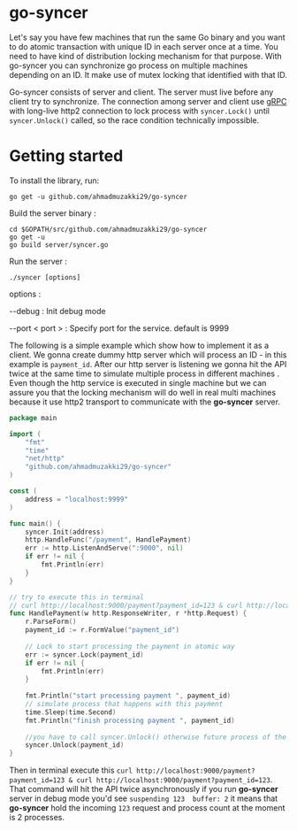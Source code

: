 # go-syncer
Let's say you have few machines that run the same Go binary and you want to do atomic transaction with unique ID in each server once at a time. You need to have kind of distribution locking mechanism for that purpose. With go-syncer you can synchronize go process on multiple machines depending on an ID. It make  use of mutex locking that identified with that ID. 

Go-syncer consists of server and client. The server must live before any client try to synchronize. The connection among server and client use [gRPC](http://www.grpc.io/) with long-live http2 connection to lock process with `syncer.Lock()` until `syncer.Unlock()` called, so the race condition technically impossible.

# Getting started
To install the library, run:

`go get -u github.com/ahmadmuzakki29/go-syncer`

Build the server binary :
```
cd $GOPATH/src/github.com/ahmadmuzakki29/go-syncer
go get -u
go build server/syncer.go
```

Run the server :

`./syncer [options]`

options :
 
--debug : Init debug mode

--port < port > : Specify port for the service. default is 9999



The following is a simple example which show how to implement it as a client. We gonna create dummy http server which will process an ID - in this example is `payment_id`. After our http server is listening we gonna hit the API twice at the same time to simulate multiple process in different machines . 
Even though the http service is executed in single machine but we can assure you that the locking mechanism will do well in real multi machines because it use http2 transport to communicate with the **go-syncer** server.
```go
package main

import (
	"fmt"
	"time"
	"net/http"
	"github.com/ahmadmuzakki29/go-syncer"
)

const (
	address = "localhost:9999"
)

func main() {
	syncer.Init(address)
	http.HandleFunc("/payment", HandlePayment)
	err := http.ListenAndServe(":9000", nil)
	if err != nil {
		fmt.Println(err)
	}
}

// try to execute this in terminal
// curl http://localhost:9000/payment?payment_id=123 & curl http://localhost:9000/payment?payment_id=123
func HandlePayment(w http.ResponseWriter, r *http.Request) {
	r.ParseForm()
	payment_id := r.FormValue("payment_id")
	
	// Lock to start processing the payment in atomic way
	err := syncer.Lock(payment_id)
	if err != nil {
		fmt.Println(err)
	}
	
	fmt.Println("start processing payment ", payment_id)
	// simulate process that happens with this payment
	time.Sleep(time.Second)
	fmt.Println("finish processing payment ", payment_id)
	
	//you have to call syncer.Unlock() otherwise future process of the ID will be blocked
	syncer.Unlock(payment_id)
}
```

Then in terminal execute this `curl http://localhost:9000/payment?payment_id=123 & curl http://localhost:9000/payment?payment_id=123`. That command will hit the API twice asynchronously if you run **go-syncer** server in debug mode you'd see `suspending 123  buffer: 2` it means that **go-syncer** hold the incoming `123` request and process count at the moment is 2 processes.
